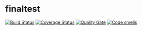 # finaltest
[![Build Status](https://travis-ci.org/BRONTIK/finaltest.svg?branch=master)](https://travis-ci.org/BRONTIK/finaltest)
[![Coverage Status](https://coveralls.io/repos/BRONTIK/finaltest/badge.svg?branch=master)](https://coveralls.io/github/BRONTIK/finaltest?branch=master)
[![Quality Gate](https://sonarcloud.io/api/project_badges/measure?project=BRONTIK_finaltest&metric=alert_status)](https://sonarcloud.io/dashboard?id=BRONTIK_finaltest)
[![Code smells](https://sonarcloud.io/api/project_badges/measure?project=BRONTIK_finaltest&metric=code_smells)](https://sonarcloud.io/dashboard?id=BRONTIK_finaltest)
